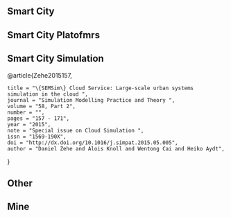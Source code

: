 ## Smart City

## Smart City Platofmrs

## Smart City Simulation

@article{Zehe2015157,

	title = "\{SEMSim\} Cloud Service: Large-scale urban systems simulation in the cloud ",	
	journal = "Simulation Modelling Practice and Theory ",	
	volume = "58, Part 2",	
	number = "",	
	pages = "157 - 171",	
	year = "2015",	
	note = "Special issue on Cloud Simulation ",	
	issn = "1569-190X",	
	doi = "http://dx.doi.org/10.1016/j.simpat.2015.05.005",
	author = "Daniel Zehe and Alois Knoll and Wentong Cai and Heiko Aydt",
}

## Other

## Mine
